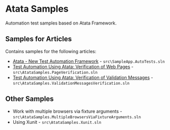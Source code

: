 # Atata Samples

Automation test samples based on Atata Framework.

## Samples for Articles
Contains samples for the following articles:

- [Atata - New Test Automation Framework](https://www.codeproject.com/Articles/1158365/Atata-New-Test-Automation-Framework) - `src\SampleApp.AutoTests.sln`
- [Test Automation Using Atata: Verification of Web Pages](https://www.codeproject.com/Articles/1173435/Test-Automation-Using-Atata-Verification-of-Pages) - `src\AtataSamples.PageVerification.sln`
- [Test Automation Using Atata: Verification of Validation Messages](https://www.codeproject.com/Articles/1177317/Test-Automation-Using-Atata-Validation-Messages) - `src\AtataSamples.ValidationMessagesVerification.sln`

## Other Samples
- Work with multiple browsers via fixture arguments - `src\AtataSamples.MultipleBrowsersViaFixtureArguments.sln`
- Using Xunit - `src\AtataSamples.Xunit.sln`